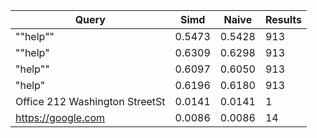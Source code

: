 Query             | Simd    | Naive  | Results
------------------| --------| -------| -------
""help"" | 0.5473 | 0.5428 | 913
""help" | 0.6309 | 0.6298 | 913
"help"" | 0.6097 | 0.6050 | 913
"help" | 0.6196 | 0.6180 | 913
Office 212 Washington StreetSt | 0.0141 | 0.0141 | 1
https://google.com | 0.0086 | 0.0086 | 14
